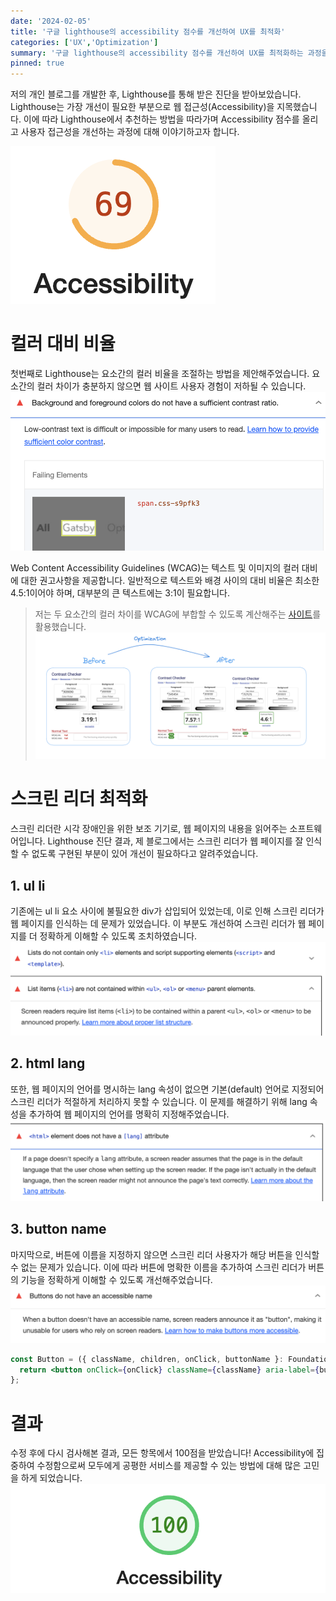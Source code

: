 ```yaml
---
date: '2024-02-05'
title: '구글 lighthouse의 accessibility 점수를 개선하여 UX를 최적화'
categories: ['UX','Optimization']
summary: '구글 lighthouse의 accessibility 점수를 개선하여 UX를 최적화하는 과정을 기록하였습니다.'
pinned: true
---
```


저의 개인 블로그를 개발한 후, Lighthouse를 통해 받은 진단을 받아보았습니다. Lighthouse는 가장 개선이 필요한 부분으로 웹 접근성(Accessibility)을 지목했습니다. 이에 따라 Lighthouse에서 추천하는 방법을 따라가며 Accessibility 점수를 올리고 사용자 접근성을 개선하는 과정에 대해 이야기하고자 합니다.

![accessibility-before](./assets/accessibility-before.png)

# 컬러 대비 비율
첫번째로 Lighthouse는 요소간의 컬러 비율을 조절하는 방법을 제안해주었습니다. 요소간의 컬러 차이가 충분하지 않으면 웹 사이트 사용자 경험이 저하될 수 있습니다. 
![color-contrast-before](./assets/color-contrast-before.png)

Web Content Accessibility Guidelines (WCAG)는 텍스트 및 이미지의 컬러 대비에 대한 권고사항을 제공합니다. 일반적으로 텍스트와 배경 사이의 대비 비율은 최소한 4.5:1이어야 하며, 대부분의 큰 텍스트에는 3:1이 필요합니다.

> 저는 두 요소간의 컬러 차이를 WCAG에 부합할 수 있도록 계산해주는  [사이트](https://webaim.org/resources/contrastchecker/)를 활용했습니다.
![color-contrast-check](./assets/color-contrast-check.png)


# 스크린 리더 최적화
스크린 리더란 시각 장애인을 위한 보조 기기로, 웹 페이지의 내용을 읽어주는 소프트웨어입니다. Lighthouse 진단 결과, 제 블로그에서는 스크린 리더가 웹 페이지를 잘 인식할 수 없도록 구현된 부분이 있어 개선이 필요하다고 알려주었습니다.

## 1. ul li
기존에는 ul li 요소 사이에 불필요한 div가 삽입되어 있었는데, 이로 인해 스크린 리더가 웹 페이지를 인식하는 데 문제가 있었습니다. 이 부분도 개선하여 스크린 리더가 웹 페이지를 더 정확하게 이해할 수 있도록 조치하였습니다.
![li-issue](./assets/li-issue.png)

## 2. html lang
또한, 웹 페이지의 언어를 명시하는 lang 속성이 없으면 기본(default) 언어로 지정되어 스크린 리더가 적절하게 처리하지 못할 수 있습니다. 이 문제를 해결하기 위해 lang 속성을 추가하여 웹 페이지의 언어를 명확히 지정해주었습니다.
![html-lang-issue](./assets/html-lang-issue.png)

## 3. button name
마지막으로, 버튼에 이름을 지정하지 않으면 스크린 리더 사용자가 해당 버튼을 인식할 수 없는 문제가 있습니다. 이에 따라 버튼에 명확한 이름을 추가하여 스크린 리더가 버튼의 기능을 정확하게 이해할 수 있도록 개선해주었습니다.
![button-name-before](./assets/button-name-before.png)

```jsx
const Button = ({ className, children, onClick, buttonName }: FoundationProps & ButtonProps) => {
  return <button onClick={onClick} className={className} aria-label={buttonName}>{children}</button>;
};
```

# 결과

수정 후에 다시 검사해본 결과, 모든 항목에서 100점을 받았습니다! Accessibility에 집중하여 수정함으로써 모두에게 공평한 서비스를 제공할 수 있는 방법에 대해 많은 고민을 하게 되었습니다.
![accessibility-after-3](./assets/accessibility-after-3.png)